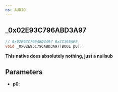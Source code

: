 ```yaml
---
ns: AUDIO
---
```

## _0x02E93C796ABD3A97

```c
// 0x02E93C796ABD3A97 0x3C395AEE
void _0x02E93C796ABD3A97(BOOL p0);
```

**This native does absolutely nothing, just a nullsub**

## Parameters
* **p0**: 

